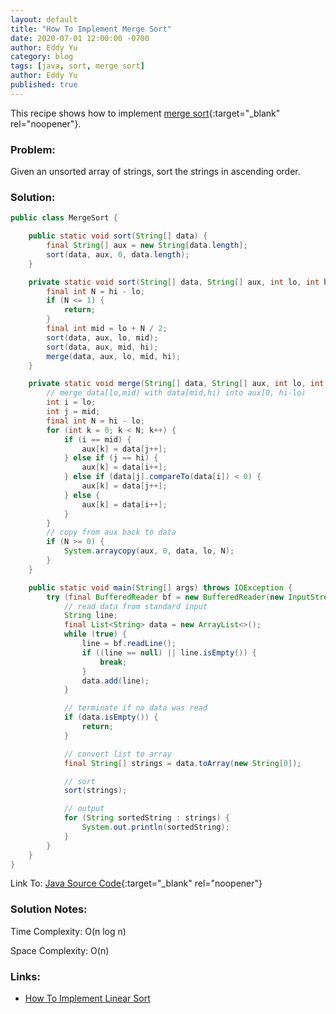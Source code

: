```yaml
---
layout: default
title: "How To Implement Merge Sort"
date: 2020-07-01 12:00:00 -0700
author: Eddy Yu
category: blog
tags: [java, sort, merge sort]
author: Eddy Yu
published: true
---
```


This recipe shows how to implement [merge sort](https://en.wikipedia.org/wiki/Merge_sort){:target="_blank" rel="noopener"}. 

### Problem:
Given an unsorted array of strings, sort the strings in ascending order.

### Solution:
```java
public class MergeSort {

    public static void sort(String[] data) {
        final String[] aux = new String[data.length];
        sort(data, aux, 0, data.length);
    }

    private static void sort(String[] data, String[] aux, int lo, int hi) {
        final int N = hi - lo;
        if (N <= 1) {
            return;
        }
        final int mid = lo + N / 2;
        sort(data, aux, lo, mid);
        sort(data, aux, mid, hi);
        merge(data, aux, lo, mid, hi);
    }

    private static void merge(String[] data, String[] aux, int lo, int mid, int hi) {
        // merge data[lo,mid) with data[mid,hi) into aux[0, hi-lo)
        int i = lo;
        int j = mid;
        final int N = hi - lo;
        for (int k = 0; k < N; k++) {
            if (i == mid) {
                aux[k] = data[j++];
            } else if (j == hi) {
                aux[k] = data[i++];
            } else if (data[j].compareTo(data[i]) < 0) {
                aux[k] = data[j++];
            } else {
                aux[k] = data[i++];
            }
        }
        // copy from aux back to data
        if (N >= 0) {
            System.arraycopy(aux, 0, data, lo, N);
        }
    }

    public static void main(String[] args) throws IOException {
        try (final BufferedReader bf = new BufferedReader(new InputStreamReader(System.in))) {
            // read data from standard input
            String line;
            final List<String> data = new ArrayList<>();
            while (true) {
                line = bf.readLine();
                if ((line == null) || line.isEmpty()) {
                    break;
                }
                data.add(line);
            }

            // terminate if no data was read
            if (data.isEmpty()) {
                return;
            }

            // convert list to array
            final String[] strings = data.toArray(new String[0]);

            // sort
            sort(strings);

            // output
            for (String sortedString : strings) {
                System.out.println(sortedString);
            }
        }
    }
}
```
Link To: [Java Source Code](https://github.com/eddycyu/learnbyexample/blob/master/src/main/java/dev/eddycyu/sort/MergeSort.java){:target="_blank" rel="noopener"}

### Solution Notes:
Time Complexity: O(n log n)

Space Complexity: O(n)
 
### Links:
* [How To Implement Linear Sort](/blog/how-to-linear-sort)

